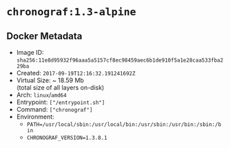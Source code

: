 # `chronograf:1.3-alpine`

## Docker Metadata

- Image ID: `sha256:11e8d95932f96aaa5a5157cf8ec98459aec6b1de910f5a1e28caa533fba229ba`
- Created: `2017-09-19T12:16:32.191241692Z`
- Virtual Size: ~ 18.59 Mb  
  (total size of all layers on-disk)
- Arch: `linux`/`amd64`
- Entrypoint: `["/entrypoint.sh"]`
- Command: `["chronograf"]`
- Environment:
  - `PATH=/usr/local/sbin:/usr/local/bin:/usr/sbin:/usr/bin:/sbin:/bin`
  - `CHRONOGRAF_VERSION=1.3.8.1`
